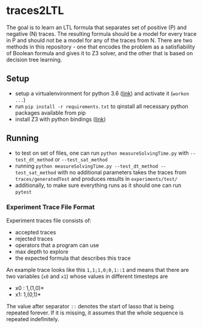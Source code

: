 # traces2LTL

The goal is to learn an LTL formula that separates set of positive (P) and negative (N) traces. The resulting formula should be a model for every trace in P and should not be a model for any of the traces from N.
There are two methods in this repository - one that encodes the problem as a satisfiability of Boolean formula and gives it to Z3 solver, and the other that is based on decision tree learning.
 
## Setup
- setup a virtualenvironment for python 3.6 ([link](http://virtualenvwrapper.readthedocs.io/en/latest/)) and activate it (`workon ...`)
- run `pip install -r requirements.txt` to qinstall all necessary python packages available from pip
- install Z3 with python bindings ([link](https://github.com/Z3Prover/z3#python))

## Running
- to test on set of files, one can run `python measureSolvingTime.py` with `--test_dt_method` or `--test_sat_method`
- running `python measureSolvingTime.py --test_dt_method --test_sat_method` with no additional parameters takes the traces from `traces/generatedTest` and produces results in `experiments/test/`
- additionally, to make sure everything runs as it should one can run `pytest`

### Experiment Trace File Format
Experiment traces file consists of:
  - accepted traces
  - rejected traces
  - operators that a program can use
  - max depth to explore
  - the expected formula that describes this trace

An example trace looks like this
`1,1;1,0;0,1::1` and means that there are two variables (`x0` and `x1`) whose values in different timesteps are
 - x0 : 1,(1,0)*  
 - x1: 1,(0,1)*

 The value after separator `::` denotes the start of lasso that is being repeated forever. If it is missing, it assumes that the whole sequence is repeated indefinitely.

 
